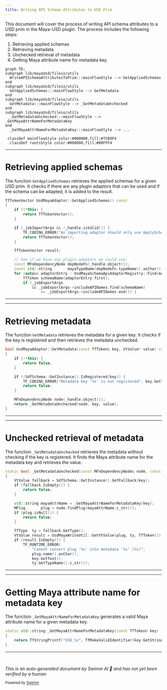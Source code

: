 ```yaml
---
title: Writing API Schema Attributes to USD Prim
---
```


This document will cover the process of writing API schema attributes to a USD prim in the Maya-USD plugin. The process includes the following steps:

1. Retrieving applied schemas
2. Retrieving metadata
3. Unchecked retrieval of metadata
4. Getting Maya attribute name for metadata key.

```mermaid
graph TD;
subgraph lib/mayaUsd/fileio/utils
  WriteAPISchemaAttributesToPrim:::mainFlowStyle --> GetAppliedSchemas
end
subgraph lib/mayaUsd/fileio/utils
  GetAppliedSchemas:::mainFlowStyle --> GetMetadata
end
subgraph lib/mayaUsd/fileio/utils
  GetMetadata:::mainFlowStyle --> _GetMetadataUnchecked
end
subgraph lib/mayaUsd/fileio/utils
  _GetMetadataUnchecked:::mainFlowStyle --> _GetMayaAttrNameForMetadataKey
end
  _GetMayaAttrNameForMetadataKey:::mainFlowStyle --> ...

 classDef mainFlowStyle color:#000000,fill:#7CB9F4
  classDef rootsStyle color:#000000,fill:#00FFF4
```

<SwmSnippet path="/lib/mayaUsd/fileio/utils/adaptor.cpp" line="172">

---

# Retrieving applied schemas

The function `GetAppliedSchemas` retrieves the applied schemas for a given USD prim. It checks if there are any plugin adaptors that can be used and if the schema can be adapted, it is added to the result.

```c++
TfTokenVector UsdMayaAdaptor::GetAppliedSchemas() const
{
    if (!*this) {
        return TfTokenVector();
    }

    if (_jobImportArgs && !_handle.isValid()) {
        TF_CODING_ERROR("An importing adaptor should only use ApplySchema.");
        return TfTokenVector();
    }

    TfTokenVector result;

    // See if we have any plugin adaptors we could use:
    const MFnDependencyNode depNodeFn(_handle.object());
    const std::string       mayaTypeName(depNodeFn.typeName().asChar());
    for (auto&& adaptorEntry : UsdMayaSchemaApiAdaptorRegistry::Find(mayaTypeName)) {
        TfToken schemaName(adaptorEntry.first);
        if (_jobExportArgs
            && _jobExportArgs->includeAPINames.find(schemaName)
                == _jobExportArgs->includeAPINames.end()) {
```

---

</SwmSnippet>

<SwmSnippet path="/lib/mayaUsd/fileio/utils/adaptor.cpp" line="518">

---

# Retrieving metadata

The function `GetMetadata` retrieves the metadata for a given key. It checks if the key is registered and then retrieves the metadata unchecked.

```c++
bool UsdMayaAdaptor::GetMetadata(const TfToken& key, VtValue* value) const
{
    if (!*this) {
        return false;
    }

    if (!SdfSchema::GetInstance().IsRegistered(key)) {
        TF_CODING_ERROR("Metadata key '%s' is not registered", key.GetText());
        return false;
    }

    MFnDependencyNode node(_handle.object());
    return _GetMetadataUnchecked(node, key, value);
}
```

---

</SwmSnippet>

<SwmSnippet path="/lib/mayaUsd/fileio/utils/adaptor.cpp" line="472">

---

# Unchecked retrieval of metadata

The function `_GetMetadataUnchecked` retrieves the metadata without checking if the key is registered. It finds the Maya attribute name for the metadata key and retrieves the value.

```c++
static bool _GetMetadataUnchecked(const MFnDependencyNode& node, const TfToken& key, VtValue* value)
{
    VtValue fallback = SdfSchema::GetInstance().GetFallback(key);
    if (fallback.IsEmpty()) {
        return false;
    }

    std::string mayaAttrName = _GetMayaAttrNameForMetadataKey(key);
    MPlug       plug = node.findPlug(mayaAttrName.c_str());
    if (plug.isNull()) {
        return false;
    }

    TfType  ty = fallback.GetType();
    VtValue result = UsdMayaWriteUtil::GetVtValue(plug, ty, TfToken());
    if (result.IsEmpty()) {
        TF_RUNTIME_ERROR(
            "Cannot convert plug '%s' into metadata '%s' (%s)",
            plug.name().asChar(),
            key.GetText(),
            ty.GetTypeName().c_str());
```

---

</SwmSnippet>

<SwmSnippet path="/lib/mayaUsd/fileio/utils/adaptor.cpp" line="67">

---

# Getting Maya attribute name for metadata key

The function `_GetMayaAttrNameForMetadataKey` generates a valid Maya attribute name for a given metadata key.

```c++
static std::string _GetMayaAttrNameForMetadataKey(const TfToken& key)
{
    return TfStringPrintf("USD_%s", TfMakeValidIdentifier(key.GetString()).c_str());
}
```

---

</SwmSnippet>

&nbsp;

_This is an auto-generated document by Swimm AI 🌊 and has not yet been verified by a human_

<SwmMeta version="3.0.0" repo-id="Z2l0aHViJTNBJTNBbWF5YS11c2QlM0ElM0FnaWxhZG5hdm90" repo-name="maya-usd"><sup>Powered by [Swimm](/)</sup></SwmMeta>
